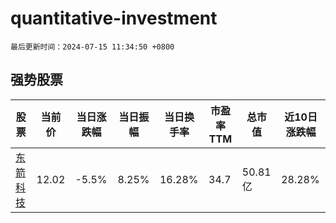 # quantitative-investment

`最后更新时间：2024-07-15 11:34:50 +0800`

## 强势股票

|股票|当前价|当日涨跌幅|当日振幅|当日换手率|市盈率TTM|总市值|近10日涨跌幅|
|----|----|----|----|----|----|----|----|
|[东箭科技](https://xueqiu.com/S/SZ300978)|12.02|-5.5%|8.25%|16.28%|34.7|50.81亿|28.28%|
